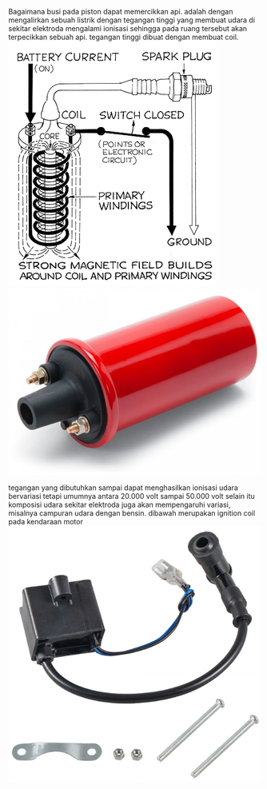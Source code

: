 Bagaimana busi pada piston dapat memercikkan api. adalah dengan mengalirkan sebuah listrik dengan tegangan tinggi yang membuat udara di sekitar elektroda mengalami ionisasi sehingga pada ruang tersebut akan terpecikkan sebuah api. tegangan tinggi dibuat dengan membuat coil.
![069d6ebf645b6ffc4a966b3ce3e584c7.png](../../../_resources/069d6ebf645b6ffc4a966b3ce3e584c7.png)
![f78a0b4eb9eae1ef6abf122901921426.png](../../../_resources/f78a0b4eb9eae1ef6abf122901921426.png)

tegangan yang dibutuhkan sampai dapat menghasilkan ionisasi udara bervariasi tetapi umumnya antara 20.000 volt sampai 50.000 volt selain itu komposisi udara sekitar elektroda juga akan mempengaruhi variasi, misalnya campuran udara dengan bensin. dibawah merupakan ignition coil pada kendaraan motor
![ef0bc175f49ef222e5ceb8865697a94e.png](../../../_resources/ef0bc175f49ef222e5ceb8865697a94e.png)